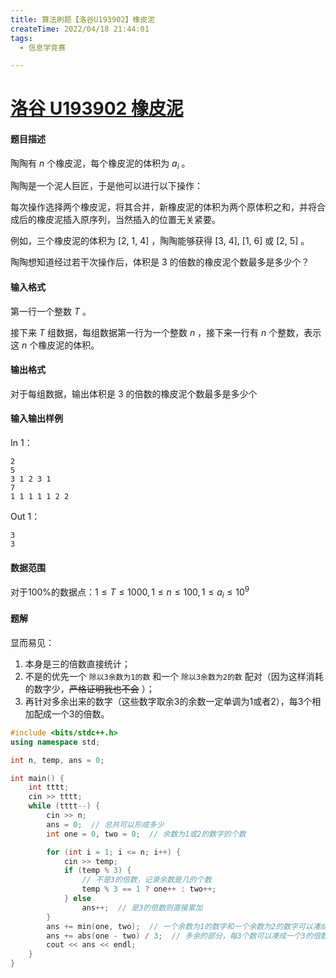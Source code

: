 ```yaml
---
title: 算法刷题【洛谷U193902】橡皮泥
createTime: 2022/04/18 21:44:01
tags:
  - 信息学竞赛

---
```


# [洛谷 U193902 橡皮泥](https://www.luogu.com.cn/problem/U193902)

#### 题目描述

陶陶有 $n$ 个橡皮泥，每个橡皮泥的体积为 $a_i$ 。

陶陶是一个泥人巨匠，于是他可以进行以下操作：

每次操作选择两个橡皮泥，将其合并，新橡皮泥的体积为两个原体积之和，并将合成后的橡皮泥插入原序列，当然插入的位置无关紧要。

例如，三个橡皮泥的体积为 [2, 1, 4] ，陶陶能够获得 [3, 4], [1, 6] 或 [2, 5] 。

陶陶想知道经过若干次操作后，体积是 3 的倍数的橡皮泥个数最多是多少个？

#### 输入格式

第一行一个整数 $T$ 。

接下来 $T$ 组数据，每组数据第一行为一个整数 $n$ ，接下来一行有 $n$ 个整数，表示这 $n$ 个橡皮泥的体积。

#### 输出格式

对于每组数据，输出体积是 3 的倍数的橡皮泥个数最多是多少个

#### 输入输出样例

In 1：

```text
2
5
3 1 2 3 1
7
1 1 1 1 1 2 2
```

Out 1：

```text
3
3
```

#### 数据范围

对于$100\%$的数据点：$1\leq T\le 1000, 1\leq n\le 100, 1\leq a_i \le 10^9$

#### 题解

显而易见：

1. 本身是三的倍数直接统计；
2. 不是的优先一个 `除以3余数为1的数` 和一个 `除以3余数为2的数` 配对（因为这样消耗的数字少，~~严格证明我也不会~~ ）；
3. 再针对多余出来的数字（这些数字取余3的余数一定单调为1或者2），每3个相加配成一个3的倍数。

```cpp
#include <bits/stdc++.h>
using namespace std;

int n, temp, ans = 0;

int main() {
    int tttt;
    cin >> tttt;
    while (tttt--) {
        cin >> n;
        ans = 0;  // 总共可以形成多少
        int one = 0, two = 0;  // 余数为1或2的数字的个数

        for (int i = 1; i <= n; i++) {
            cin >> temp;
            if (temp % 3) {
                // 不是3的倍数，记录余数是几的个数
                temp % 3 == 1 ? one++ : two++;
            } else
                ans++;  // 是3的倍数则直接累加
        }
        ans += min(one, two);  // 一个余数为1的数字和一个余数为2的数字可以凑成一个3的倍数
        ans += abs(one - two) / 3;  // 多余的部分，每3个数可以凑成一个3的倍数，向下取整
        cout << ans << endl;
    }
}
```
